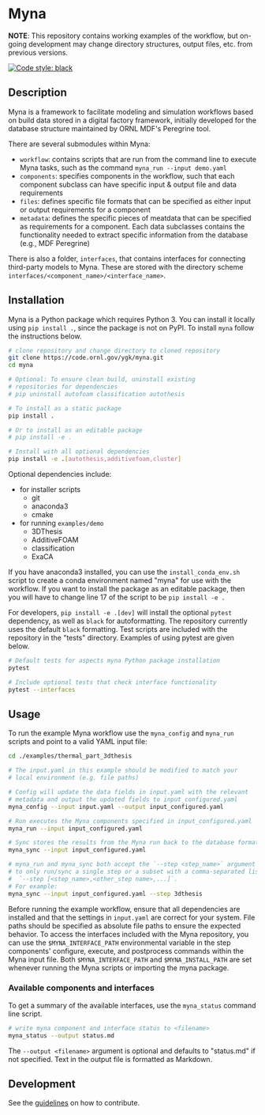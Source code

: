 # Myna

**NOTE**: This repository contains working examples of the workflow, but on-going development may change directory structures, output files, etc. from previous versions.

[![Code style: black](https://img.shields.io/badge/code%20style-black-000000.svg)](https://github.com/psf/black)

## Description

Myna is a framework to facilitate modeling and simulation workflows based on build data stored in a
digital factory framework, initially developed for the database structure maintained by ORNL MDF's Peregrine tool.

There are several submodules within Myna:

- `workflow`: contains scripts that are run from the command line to execute Myna tasks, such as the command `myna_run --input demo.yaml`
- `components`: specifies components in the workflow, such that each component subclass can have specific input & output file and data requirements
- `files`: defines specific file formats that can be specified as either input or output requirements for a component
- `metadata`: defines the specific pieces of meatdata that can be specified as requirements for a component.
Each data subclasses contains the functionality needed to extract specific information from the database
(e.g., MDF Peregrine)

There is also a folder, `interfaces`, that contains interfaces for connecting third-party models to Myna.
These are stored with the directory scheme `interfaces/<component_name>/<interface_name>`.

## Installation

Myna is a Python package which requires Python 3. You can install it locally using `pip install .`,
since the package is not on PyPI. To install `myna` follow the instructions below.

```bash
# clone repository and change directory to cloned repository
git clone https://code.ornl.gov/ygk/myna.git
cd myna

# Optional: To ensure clean build, uninstall existing
# repositories for dependencies
# pip uninstall autofoam classification autothesis

# To install as a static package
pip install .

# Or to install as an editable package
# pip install -e .

# Install with all optional dependencies
pip install -e .[autothesis,additivefoam,cluster]
```

Optional dependencies include:

- for installer scripts
  - git
  - anaconda3
  - cmake
- for running `examples/demo`
  - 3DThesis
  - AdditiveFOAM
  - classification
  - ExaCA

If you have anaconda3 installed, you can use the `install_conda_env.sh`
script to create a conda environment named "myna" for use with
the workflow. If you want to install the package as an editable package,
then you will have to change line 17 of the script to be `pip install -e .`

For developers, `pip install -e .[dev]` will install the optional `pytest` dependency,
as well as `black` for autoformatting. The repository currently uses the default `black`
formatting. Test scripts are included with the repository in the "tests" directory.
Examples of using pytest are given below.

```bash
# Default tests for aspects myna Python package installation
pytest

# Include optional tests that check interface functionality
pytest --interfaces
```

## Usage

To run the example Myna workflow use the `myna_config` and `myna_run` scripts and point to a valid YAML input file:

```bash
cd ./examples/thermal_part_3dthesis

# The input.yaml in this example should be modified to match your
# local environment (e.g. file paths)

# Config will update the data fields in input.yaml with the relevant
# metadata and output the updated fields to input_configured.yaml
myna_config --input input.yaml --output input_configured.yaml

# Run executes the Myna components specified in input_configured.yaml
myna_run --input input_configured.yaml

# Sync stores the results from the Myna run back to the database format
myna_sync --input input_configured.yaml

# myna_run and myna_sync both accept the `--step <step_name>` argument
# to only run/sync a single step or a subset with a comma-separated list
#  `--step [<step_name>,<other_step name>,...]`.
# For example:
myna_sync --input input_configured.yaml --step 3dthesis
```

Before running the example workflow, ensure that all dependencies are installed and
that the settings in `input.yaml` are correct for your system. File paths should
be specified as absolute file paths to ensure the expected behavior. To access the interfaces included
with the Myna repository, you can use the `$MYNA_INTERFACE_PATH` environmental variable
in the step components' configure, execute, and postprocess commands within the Myna input file. Both
`$MYNA_INTERFACE_PATH` and `$MYNA_INSTALL_PATH` are set whenever running the Myna scripts or importing
the myna package.

### Available components and interfaces

To get a summary of the available interfaces, use the `myna_status` command line script.

```bash
# write myna component and interface status to <filename>
myna_status --output status.md
```

The `--output <filename>` argument is optional and defaults to "status.md" if not specified.
Text in the output file is formatted as Markdown.

## Development

See the [guidelines](CONTRIBUTING.md) on how to contribute.

